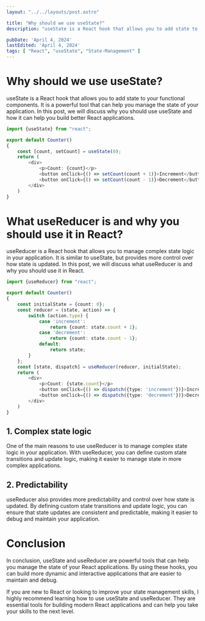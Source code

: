 ```yaml
---
layout: "../../layouts/post.astro"

title: "Why should we use useState?"
description: "useState is a React hook that allows you to add state to your functional components. It is a powerful tool that can help you manage the state of your application. In this post, we will discuss why you should use useState and how it can help you build better React applications."

pubDate: 'April 4, 2024'
lastEdited: 'April 4, 2024'
tags: [ "React", "useState", "State-Management" ]
---
```


# Why should we use useState?

useState is a React hook that allows you to add state to your functional components. It is a powerful tool that can help
you manage the state of your application. In this post, we will discuss why you should use useState and how it can help
you build better React applications.

```typescript jsx
import {useState} from "react";

export default Counter()
{
    const [count, setCount] = useState(0);
    return (
        <div>
            <p>Count: {count}</p>
            <button onClick={() => setCount(count + 1)}>Increment</button>
            <button onClick={() => setCount(count - 1)}>Decrement</button>
        </div>
    )
}
```

# What useReducer is and why you should use it in React?

useReducer is a React hook that allows you to manage complex state logic in your application. It is similar to useState,
but provides more control over how state is updated. In this post, we will discuss what useReducer is and why you should
use it in React.

```typescript jsx
import {useReducer} from "react";

export default Counter()
{
    const initialState = {count: 0};
    const reducer = (state, action) => {
        switch (action.type) {
            case 'increment':
                return {count: state.count + 1};
            case 'decrement':
                return {count: state.count - 1};
            default:
                return state;
        }
    };
    const [state, dispatch] = useReducer(reducer, initialState);
    return (
        <div>
            <p>Count: {state.count}</p>
            <button onClick={() => dispatch({type: 'increment'})}>Increment</button>
            <button onClick={() => dispatch({type: 'decrement'})}>Decrement</button>
        </div>
    )
}

```

## 1. Complex state logic

One of the main reasons to use useReducer is to manage complex state logic in your application. With useReducer, you can
define custom state transitions and update logic, making it easier to manage state in more complex applications.

## 2. Predictability

useReducer also provides more predictability and control over how state is updated. By defining custom state transitions
and update logic, you can ensure that state updates are consistent and predictable, making it easier to debug and
maintain your application.

# Conclusion

In conclusion, useState and useReducer are powerful tools that can help you manage the state of your React applications.
By using these hooks, you can build more dynamic and interactive applications that are easier to maintain and debug.

If you are new to React or looking to improve your state management skills, I highly recommend learning how to use
useState and useReducer. They are essential tools for building modern React applications and can help you take your
skills to the next level.

